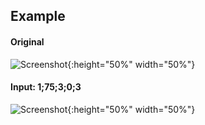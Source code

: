 ## Example 

#### Original
![Screenshot](image.jpg){:height="50%" width="50%"} 

#### Input: 1;75;3;0;3
![Screenshot](final.jpg){:height="50%" width="50%"}
